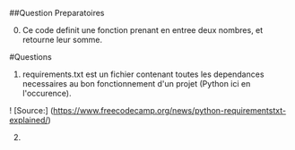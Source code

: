 ##Question Preparatoires

0. Ce code definit une fonction prenant en entree deux nombres, et retourne leur somme.

#Questions

1. requirements.txt est un fichier contenant toutes les dependances necessaires au bon fonctionnement d'un projet (Python ici en l'occurence).

! [Source:] (https://www.freecodecamp.org/news/python-requirementstxt-explained/)

2. 